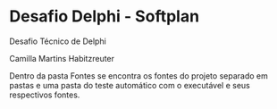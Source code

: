# Desafio Delphi - Softplan
Desafio Técnico de Delphi

Camilla Martins Habitzreuter

Dentro da pasta Fontes se encontra os fontes do projeto separado em pastas e uma pasta do teste automático com o executável e seus respectivos fontes.

